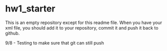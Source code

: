 # hw1_starter
This is an empty repository except for this readme file.  When you have your xml file, you should add it to your repository, commit it and push it back to github.

9/8 - Testing to make sure that git can still push